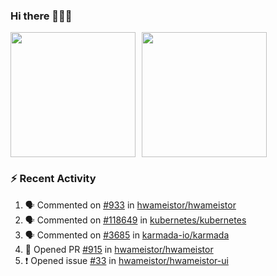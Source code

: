 
### Hi there 👋👋👋

<div style="display: flex; gap: 10px;">
  <img height="200px" src="https://github-readme-stats.vercel.app/api?username=Vacant2333&show_icons=true&theme=flag-india&count_private=true&hide_rank=true&include_all_commits=true">
  <img height="200px" src="https://github-readme-stats.vercel.app/api/top-langs/?username=Vacant2333&layout=donut">
</div>

### :zap: Recent Activity

<!--START_SECTION:activity-->
1. 🗣 Commented on [#933](https://github.com/hwameistor/hwameistor/issues/933) in [hwameistor/hwameistor](https://github.com/hwameistor/hwameistor)
2. 🗣 Commented on [#118649](https://github.com/kubernetes/kubernetes/issues/118649) in [kubernetes/kubernetes](https://github.com/kubernetes/kubernetes)
3. 🗣 Commented on [#3685](https://github.com/karmada-io/karmada/issues/3685) in [karmada-io/karmada](https://github.com/karmada-io/karmada)
4. 💪 Opened PR [#915](https://github.com/hwameistor/hwameistor/pull/915) in [hwameistor/hwameistor](https://github.com/hwameistor/hwameistor)
5. ❗ Opened issue [#33](https://github.com/hwameistor/hwameistor-ui/issues/33) in [hwameistor/hwameistor-ui](https://github.com/hwameistor/hwameistor-ui)
<!--END_SECTION:activity-->

